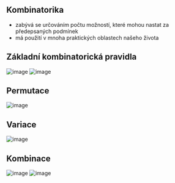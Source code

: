 ## Kombinatorika
- zabývá se určováním počtu možností, které mohou nastat za předepsaných podmínek
- má použití v mnoha praktických oblastech našeho života
## Základní kombinatorická pravidla
![image](https://github.com/Rexpes/upol_matros/assets/76534008/b5959700-8046-4d14-b0fd-61752f29d813)
![image](https://github.com/Rexpes/upol_matros/assets/76534008/fe8cbcd0-9044-43a0-b60a-5d7341e99209)
## Permutace
![image](https://github.com/Rexpes/upol_matros/assets/76534008/27b38851-5a0d-4519-822a-b6c0abd237fd)
## Variace 
![image](https://github.com/Rexpes/upol_matros/assets/76534008/8116a228-a436-467c-85ee-7be35b7407bd)
## Kombinace
![image](https://github.com/Rexpes/upol_matros/assets/76534008/392b27fa-b416-4ce7-af52-5a666169f2e3)
![image](https://github.com/Rexpes/upol_matros/assets/76534008/7c92354d-4173-4b45-bc83-e8f89413a82b)
